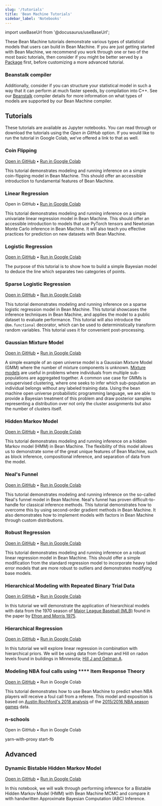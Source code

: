```yaml
---
slug: '/tutorials'
title: 'Bean Machine Tutorials'
sidebar_label: 'Notebooks'
---
```

import useBaseUrl from '@docusaurus/useBaseUrl';

These Bean Machine tutorials demonstrate various types of statistical models that users can build in Bean Machine. If you are just getting started with Bean Machine, we recommend you work through one or two of the most basic tutorials, then consider if you might be better served by a [Package](http://localhost:3000/docs/overview/packages/packages) first, before customizing a more advanced tutorial.

### Beanstalk compiler

Additionally, consider if you can structure your statistical model in such a way that it can perform at much faster speeds, by compilation into C++. See our [Beanstalk](http://localhost:3000/docs/overview/beanstalk/beanstalk) compiler details for more information on what types of models are supported by our Bean Machine compiler.


## Tutorials

These tutorials are available as Jupyter notebooks. You can read through or download the tutorials using the *Open in GitHub* option. If you would like to run the tutorial in Google Colab, we’ve offered a link to that as well.


### Coin Flipping

[Open in GitHub](https://github.com/facebookresearch/beanmachine/blob/master/tutorials/Coin_filpping.ipynb) **•** [Run in Google Colab](https://colab.research.google.com/github/facebookresearch/beanmachine/blob/master/tutorials/Coin_filpping.ipynb)

This tutorial demonstrates modeling and running inference on a simple coin-flipping model in Bean Machine. This should offer an accessible introduction to fundamental features of Bean Machine.


### Linear Regression

Open in GitHub **•** [Run in Google Colab](https://colab.research.google.com/github/facebookresearch/beanmachine/blob/master/tutorials/Robust_Linear_Regression.ipynb)

This tutorial demonstrates modeling and running inference on a simple univariate linear regression model in Bean Machine. This should offer an accessible introduction to models that use PyTorch tensors and Newtonian Monte Carlo inference in Bean Machine. It will also teach you effective practices for prediction on new datasets with Bean Machine.


### Logistic Regression

[Open in GitHub](https://github.com/facebookresearch/beanmachine/blob/master/tutorials/Bayesian_Logistic_Regression.ipynb) *•* [Run in Google Colab](https://colab.research.google.com/github/facebookresearch/beanmachine/blob/master/tutorials/Bayesian_Logistic_Regression.ipynb)

The purpose of this tutorial is to show how to build a simple Bayesian model to deduce the line which separates two categories of points.


### Sparse Logistic Regression

[Open in GitHub](https://github.com/facebookresearch/beanmachine/blob/master/tutorials/Tutorial_Implement_sparse_logistic_regression.ipynb) *•* [Run in Google Colab](https://colab.research.google.com/github/facebookresearch/beanmachine/blob/master/tutorials/Tutorial_Implement_sparse_logistic_regression.ipynb)

This tutorial demonstrates modeling and running inference on a sparse logistic regression model in Bean Machine. This tutorial showcases the inference techniques in Bean Machine, and applies the model to a public dataset to evaluate performance. This tutorial will also introduce the `@bm.functional` decorator, which can be used to deterministically transform random variables. This tutorial uses it for convenient post-processing.


### Gaussian Mixture Model

[Open in GitHub](https://github.com/facebookresearch/beanmachine/blob/master/tutorials/GMM_with_2_dimensions_and_4_components.ipynb) *•* [Run in Google Colab](https://colab.research.google.com/github/facebookresearch/beanmachine/blob/master/tutorials/GMM_with_2_dimensions_and_4_components.ipynb)

A simple example of an open universe model is a Gaussian Mixture Model (GMM) where the number of mixture components is unknown. [Mixture models](https://en.wikipedia.org/wiki/Mixture_model) are useful in problems where individuals from multiple sub-populations are aggregated together. A common use case for GMMs is unsupervised clustering, where one seeks to infer which sub-population an individual belongs without any labeled training data. Using the bean machine open universe probabilistic programming language, we are able to provide a Bayesian treatment of this problem and draw posterior samples representing a distribution over not only the cluster assignments but also the number of clusters itself.


### Hidden Markov Model

[Open in GitHub](https://github.com/facebookresearch/beanmachine/blob/master/tutorials/Hidden_Markov_model.ipynb) *•* [Run in Google Colab](https://colab.research.google.com/github/facebookresearch/beanmachine/blob/master/tutorials/Hidden_Markov_model.ipynb)

This tutorial demonstrates modeling and running inference on a hidden Markov model (HMM) in Bean Machine. The flexibility of this model allows us to demonstrate some of the great unique features of Bean Machine, such as block inference, compositional inference, and separation of data from the model.


### Neal's Funnel

[Open in GitHub](https://github.com/facebookresearch/beanmachine/blob/master/tutorials/Tutorial_Sampling_Neal_funnel_in_Bean_Machine.ipynb) *•* [Run in Google Colab](https://colab.research.google.com/github/facebookresearch/beanmachine/blob/master/tutorials/Hidden_Markov_model.ipynb)

This tutorial demonstrates modeling and running inference on the so-called Neal's funnel model in Bean Machine.
Neal's funnel has proven difficult-to-handle for classical inference methods. This tutorial demonstrates how to overcome this by using second-order gradient methods in Bean Machine. It also demonstrates how to implement models with factors in Bean Machine through custom distributions.


### Robust Regression

[Open in GitHub](https://github.com/facebookresearch/beanmachine/blob/master/tutorials/Robust_Linear_Regression.ipynb) *•* [Run in Google Colab](https://colab.research.google.com/github/facebookresearch/beanmachine/blob/master/tutorials/Robust_Linear_Regression.ipynb)

This tutorial demonstrates modeling and running inference on a robust linear regression model in Bean Machine. This should offer a simple modification from the standard regression model to incorporate heavy tailed error models that are more robust to outliers and demonstrates modifying base models.


### **Hierarchical Modeling with Repeated Binary Trial Data**

[Open in GitHub](https://github.com/facebookresearch/beanmachine/blob/master/tutorials/Hierarchical_modeling.ipynb) *•* [Run in Google Colab](https://colab.research.google.com/github/facebookresearch/beanmachine/blob/master/tutorials/Hierarchical_modeling.ipynb)

In this tutorial we will demonstrate the application of hierarchical models with data from the 1970 season of [Major League Baseball (MLB)](https://render.githubusercontent.com/view/ipynb?color_mode=light&commit=d5d87c500dc6bf5a37abab41b37757804ac642b8&enc_url=68747470733a2f2f7261772e67697468756275736572636f6e74656e742e636f6d2f66616365626f6f6b72657365617263682f6265616e6d616368696e652f643564383763353030646336626635613337616261623431623337373537383034616336343262382f7475746f7269616c732f48696572617263686963616c5f6d6f64656c696e672e6970796e623f746f6b656e3d41414c4f48354b4e4442363351374456424f554d58364442525641434b&nwo=facebookresearch%2Fbeanmachine&path=tutorials%2FHierarchical_modeling.ipynb&repository_id=201103120&repository_type=Repository#references) found in the paper by [Efron and Morris 1975](https://render.githubusercontent.com/view/ipynb?color_mode=light&commit=d5d87c500dc6bf5a37abab41b37757804ac642b8&enc_url=68747470733a2f2f7261772e67697468756275736572636f6e74656e742e636f6d2f66616365626f6f6b72657365617263682f6265616e6d616368696e652f643564383763353030646336626635613337616261623431623337373537383034616336343262382f7475746f7269616c732f48696572617263686963616c5f6d6f64656c696e672e6970796e623f746f6b656e3d41414c4f48354b4e4442363351374456424f554d58364442525641434b&nwo=facebookresearch%2Fbeanmachine&path=tutorials%2FHierarchical_modeling.ipynb&repository_id=201103120&repository_type=Repository#references).


### **Hierarchical Regression**

[Open in GitHub](https://github.com/facebookresearch/beanmachine/blob/master/tutorials/Hierarchical_regression.ipynb) *•* [Run in Google Colab](https://colab.research.google.com/github/facebookresearch/beanmachine/blob/master/tutorials/Hierarchical_regression.ipynb)

In this tutorial we will explore linear regression in combination with hierarchical priors. We will be using data from Gelman and Hill on radon levels found in buildings in Minnesota; [Hill J and Gelman A](https://render.githubusercontent.com/view/ipynb?color_mode=light&commit=d5d87c500dc6bf5a37abab41b37757804ac642b8&enc_url=68747470733a2f2f7261772e67697468756275736572636f6e74656e742e636f6d2f66616365626f6f6b72657365617263682f6265616e6d616368696e652f643564383763353030646336626635613337616261623431623337373537383034616336343262382f7475746f7269616c732f48696572617263686963616c5f72656772657373696f6e2e6970796e623f746f6b656e3d41414c4f48354e4936504134354d505242464d53354c4c425256414136&nwo=facebookresearch%2Fbeanmachine&path=tutorials%2FHierarchical_regression.ipynb&repository_id=201103120&repository_type=Repository#references).


### Modeling NBA foul calls using **** **Item Response Theory**

[Open in GitHub](https://github.com/facebookresearch/beanmachine/blob/master/tutorials/NBA_IRT.ipynb) *•* Run in Google Colab

This tutorial demonstrates how to use Bean Machine to predict when NBA players will receive a foul call from a referee. This model and exposition is based on [Austin Rochford's 2018 analysis](https://render.githubusercontent.com/view/ipynb?color_mode=light&commit=d5d87c500dc6bf5a37abab41b37757804ac642b8&enc_url=68747470733a2f2f7261772e67697468756275736572636f6e74656e742e636f6d2f66616365626f6f6b72657365617263682f6265616e6d616368696e652f643564383763353030646336626635613337616261623431623337373537383034616336343262382f7475746f7269616c732f4e42415f4952542e6970796e623f746f6b656e3d41414c4f48354c475a43454e4d554d4234324545584733425255375445&nwo=facebookresearch%2Fbeanmachine&path=tutorials%2FNBA_IRT.ipynb&repository_id=201103120&repository_type=Repository#references) of the [2015/2016 NBA season games](https://render.githubusercontent.com/view/ipynb?color_mode=light&commit=d5d87c500dc6bf5a37abab41b37757804ac642b8&enc_url=68747470733a2f2f7261772e67697468756275736572636f6e74656e742e636f6d2f66616365626f6f6b72657365617263682f6265616e6d616368696e652f643564383763353030646336626635613337616261623431623337373537383034616336343262382f7475746f7269616c732f4e42415f4952542e6970796e623f746f6b656e3d41414c4f48354c475a43454e4d554d4234324545584733425255375445&nwo=facebookresearch%2Fbeanmachine&path=tutorials%2FNBA_IRT.ipynb&repository_id=201103120&repository_type=Repository#references) data.

### n-schools

Open in GitHub *•* Run in Google Colab

yarn-with-proxy start-fb


## Advanced

### Dynamic Bistable Hidden Markov Model

[Open in GitHub](https://github.com/facebookresearch/beanmachine/blob/master/tutorials/advanced/Dynamic_bistable_hidden_Markov_model.ipynb) *•* [Run in Google Colab](https://colab.research.google.com/github/facebookresearch/beanmachine/blob/master/tutorials/advanced/Dynamic_bistable_hidden_Markov_model.ipynb)

In this notebook, we will walk through performing inference for a Bistable Hidden Markov Model (HMM) with Bean Machine MCMC and compare it with handwritten Approximate Bayesian Computation (ABC) Inference.
